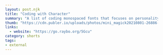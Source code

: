 ```yaml
---
layout: post.njk
title: "Coding with Character"
summary: "A list of coding monospaced fonts that focuses on personality and readability. https://go.raybo.org/5Gct some pretty cool options there."
thumb: "https://cdn.publer.io/uploads/photos/mini_magick20210801-26886-97udlf.png"
links:
  - website: "https://go.raybo.org/5Gcu"
category: shorts
tags:
- external
---
```

